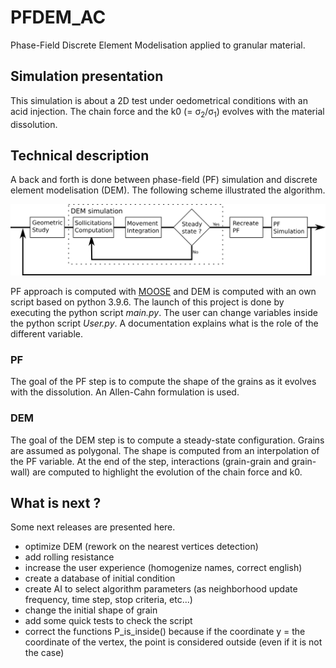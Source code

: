 # PFDEM_AC

Phase-Field Discrete Element Modelisation applied to granular material.

## Simulation presentation
This simulation is about a 2D test under oedometrical conditions with an acid injection.
The chain force and the k0 (= &sigma;<sub>2</sub>/&sigma;<sub>1</sub>) evolves with the material dissolution.

## Technical description
A back and forth is done between phase-field (PF) simulation and discrete element modelisation (DEM). The following scheme illustrated the algorithm.

![scheme of grain-grain interaction](image/General_plan.png)

 PF approach is computed with [MOOSE](https://github.com/idaholab/moose) and DEM is computed with an own script based on python 3.9.6. The launch of this project is done by executing the python script <i>main.py</i>. The user can change variables inside the python script <i>User.py</i>. A documentation explains what is the role of the different variable.

### PF
The goal of the PF step is to compute the shape of the grains as it evolves with the dissolution.
An Allen-Cahn formulation is used.

### DEM
The goal of the DEM step is to compute a steady-state configuration. Grains are assumed as polygonal. The shape is computed from an interpolation of the PF variable. At the end of the step, interactions (grain-grain and grain-wall) are computed to highlight the evolution of the chain force and k0.

## What is next ?
Some next releases are presented here.

- optimize DEM (rework on the nearest vertices detection)
- add rolling resistance
- increase the user experience (homogenize names, correct english)
- create a database of initial condition
- create AI to select algorithm parameters (as neighborhood update frequency, time step, stop criteria, etc...)
- change the initial shape of grain
- add some quick tests to check the script
- correct the functions P_is_inside() because if the coordinate y = the coordinate of the vertex, the point is considered outside (even  if it is not the case)
